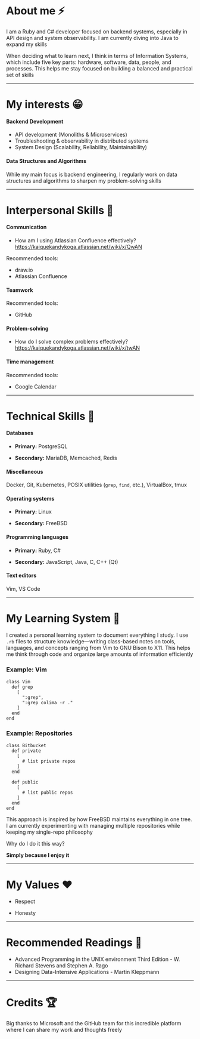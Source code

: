 
# About me ⚡

I am a Ruby and C# developer focused on backend systems, especially in API design and system observability. I am currently diving into Java to expand my skills

When deciding what to learn next, I think in terms of Information Systems, which include five key parts: hardware, software, data, people, and processes. This helps me stay focused on building a balanced and practical set of skills

---

# My interests 😁

#### Backend Development

* API development (Monoliths & Microservices)
* Troubleshooting & observability in distributed systems
* System Design (Scalability, Reliability, Maintainability)
 
#### Data Structures and Algorithms

While my main focus is backend engineering, I regularly work on data structures and algorithms to sharpen my problem-solving skills

---

# Interpersonal Skills 🌱

#### Communication

* How am I using Atlassian Confluence effectively? https://kaiquekandykoga.atlassian.net/wiki/x/QwAN

Recommended tools:

* draw.io
* Atlassian Confluence

#### Teamwork

Recommended tools:

* GitHub

#### Problem-solving

* How do I solve complex problems effectively? https://kaiquekandykoga.atlassian.net/wiki/x/twAN

#### Time management

Recommended tools:

* Google Calendar

---

# Technical Skills 🔧

#### Databases

- **Primary:** PostgreSQL

- **Secondary:** MariaDB, Memcached, Redis

#### Miscellaneous

Docker, Git, Kubernetes, POSIX utilities (`grep`, `find`, etc.), VirtualBox, tmux

#### Operating systems

- **Primary:** Linux

- **Secondary:** FreeBSD

#### Programming languages

- **Primary:** Ruby, C#

- **Secondary:** JavaScript, Java, C, C++ (Qt)

#### Text editors

Vim, VS Code

---

# My Learning System 🧠

I created a personal learning system to document everything I study. I use `.rb` files to structure knowledge—writing class-based notes on tools, languages, and concepts ranging from Vim to GNU Bison to X11. This helps me think through code and organize large amounts of information efficiently

### Example: Vim

```
class Vim
  def grep
    [
      ":grep",
      ":grep colima -r ."
    ]
  end
end
```

### Example: Repositories

```
class Bitbucket
  def private
    [
      # list private repos
    ]
  end

  def public
    [
      # list public repos
    ]
  end
end
```

This approach is inspired by how FreeBSD maintains everything in one tree. I am currently experimenting with managing multiple repositories while keeping my single-repo philosophy

Why do I do it this way?

**Simply because I enjoy it**

---

# My Values ❤️

- Respect

- Honesty

---

# Recommended Readings 📕

- Advanced Programming in the UNIX environment Third Edition - W. Richard Stevens and Stephen A. Rago
- Designing Data-Intensive Applications - Martin Kleppmann

---

# Credits 🏆

Big thanks to Microsoft and the GitHub team for this incredible platform where I can share my work and thoughts freely
